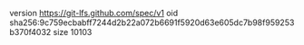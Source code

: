 version https://git-lfs.github.com/spec/v1
oid sha256:9c759ecbabff7244d2b22a072b6691f5920d63e605dc7b98f959253b370f4032
size 10103
